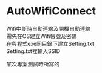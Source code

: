 # AutoWifiConnect
Wifi中斷時自動連線及開機自動連線  
需先在OS建立Wifi帳號及密碼  
在與程式exe同目錄下建立Setting.txt  
Setting.txt裡輸入SSID  
  
某次專案測試時所寫的  

